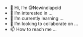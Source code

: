 - 👋 Hi, I’m @Newindiapcid
- 👀 I’m interested in ...
- 🌱 I’m currently learning ...
- 💞️ I’m looking to collaborate on ...
- 📫 How to reach me ...

<!---
Newindiapcid/Newindiapcid is a ✨ special ✨ repository because its `README.md` (this file) appears on your GitHub profile.
You can click the Preview link to take a look at your changes.
--->

